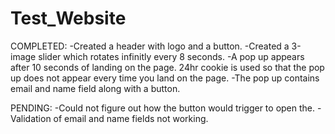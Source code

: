 # Test_Website

COMPLETED:
-Created a header with logo and a button.
-Created a 3-image slider which rotates infinitly every 8 seconds.
-A pop up appears after 10 seconds of landing on the page. 24hr cookie is used so that the pop up does not appear every time you land on the page.
-The pop up contains email and name field along with a button.

PENDING:
-Could not figure out how the button would trigger to open the.
-Validation of email and name fields not working.

